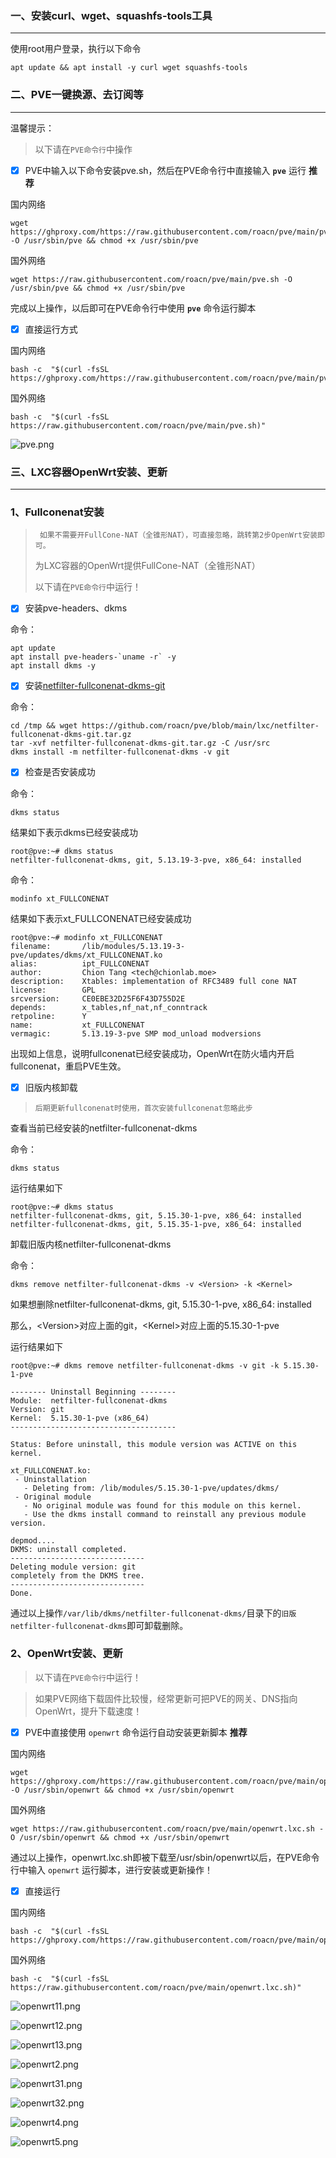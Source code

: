 ### 一、安装curl、wget、squashfs-tools工具

---

使用root用户登录，执行以下命令

```shell
apt update && apt install -y curl wget squashfs-tools
```





### 二、PVE一键换源、去订阅等

---

温馨提示：

> 以下请在`PVE命令行`中操作


- [x] PVE中输入以下命令安装pve.sh，然后在PVE命令行中直接输入 **`pve`** 运行 **推荐**

国内网络

```shell
wget https://ghproxy.com/https://raw.githubusercontent.com/roacn/pve/main/pve.sh -O /usr/sbin/pve && chmod +x /usr/sbin/pve
```

国外网络

```shell
wget https://raw.githubusercontent.com/roacn/pve/main/pve.sh -O /usr/sbin/pve && chmod +x /usr/sbin/pve
```



完成以上操作，以后即可在PVE命令行中使用 **`pve`** 命令运行脚本



- [x] 直接运行方式

国内网络

```shell
bash -c  "$(curl -fsSL https://ghproxy.com/https://raw.githubusercontent.com/roacn/pve/main/pve.sh)"
```

国外网络

```shell
bash -c  "$(curl -fsSL https://raw.githubusercontent.com/roacn/pve/main/pve.sh)"
```

![pve.png](https://raw.githubusercontent.com/roacn/pve/main/img/pve.png)





### 三、LXC容器OpenWrt安装、更新

---



### 1、Fullconenat安装


>` 如果不需要开FullCone-NAT（全锥形NAT），可直接忽略，跳转第2步OpenWrt安装即可。`
>
>为LXC容器的OpenWrt提供FullCone-NAT（全锥形NAT）
>
>以下请在`PVE命令行`中运行！



- [x] 安装pve-headers、dkms

命令：

```shell
apt update
apt install pve-headers-`uname -r` -y
apt install dkms -y
```



- [x] 安装[netfilter-fullconenat-dkms-git](https://github.com/roacn/pve/blob/main/lxc/netfilter-fullconenat-dkms-git.tar.gz)

命令：

```shell
cd /tmp && wget https://github.com/roacn/pve/blob/main/lxc/netfilter-fullconenat-dkms-git.tar.gz
tar -xvf netfilter-fullconenat-dkms-git.tar.gz -C /usr/src
dkms install -m netfilter-fullconenat-dkms -v git
```



- [x] 检查是否安装成功

命令：

```shell
dkms status
```

结果如下表示dkms已经安装成功

```shell
root@pve:~# dkms status
netfilter-fullconenat-dkms, git, 5.13.19-3-pve, x86_64: installed
```



命令：

```shell
modinfo xt_FULLCONENAT
```

结果如下表示xt_FULLCONENAT已经安装成功

```shell
root@pve:~# modinfo xt_FULLCONENAT
filename:       /lib/modules/5.13.19-3-pve/updates/dkms/xt_FULLCONENAT.ko
alias:          ipt_FULLCONENAT
author:         Chion Tang <tech@chionlab.moe>
description:    Xtables: implementation of RFC3489 full cone NAT
license:        GPL
srcversion:     CE0EBE32D25F6F43D755D2E
depends:        x_tables,nf_nat,nf_conntrack
retpoline:      Y
name:           xt_FULLCONENAT
vermagic:       5.13.19-3-pve SMP mod_unload modversions 
```

出现如上信息，说明fullconenat已经安装成功，OpenWrt在防火墙内开启fullconenat，重启PVE生效。



- [x] 旧版内核卸载

> `后期更新fullconenat时使用，首次安装fullconenat忽略此步`

查看当前已经安装的netfilter-fullconenat-dkms

命令：

```shell
dkms status
```

运行结果如下

```shell
root@pve:~# dkms status
netfilter-fullconenat-dkms, git, 5.15.30-1-pve, x86_64: installed
netfilter-fullconenat-dkms, git, 5.15.35-1-pve, x86_64: installed
```



卸载旧版内核netfilter-fullconenat-dkms

命令：

```shell
dkms remove netfilter-fullconenat-dkms -v <Version> -k <Kernel>
```

如果想删除netfilter-fullconenat-dkms, git, 5.15.30-1-pve, x86_64: installed

那么，\<Version>对应上面的git，\<Kernel>对应上面的5.15.30-1-pve

运行结果如下

```
root@pve:~# dkms remove netfilter-fullconenat-dkms -v git -k 5.15.30-1-pve

-------- Uninstall Beginning --------
Module:  netfilter-fullconenat-dkms
Version: git
Kernel:  5.15.30-1-pve (x86_64)
-------------------------------------

Status: Before uninstall, this module version was ACTIVE on this kernel.

xt_FULLCONENAT.ko:
 - Uninstallation
   - Deleting from: /lib/modules/5.15.30-1-pve/updates/dkms/
 - Original module
   - No original module was found for this module on this kernel.
   - Use the dkms install command to reinstall any previous module version.

depmod....
DKMS: uninstall completed.
------------------------------
Deleting module version: git
completely from the DKMS tree.
------------------------------
Done.
```

通过以上操作`/var/lib/dkms/netfilter-fullconenat-dkms/`目录下的`旧版netfilter-fullconenat-dkms`即可卸载删除。



### 2、OpenWrt安装、更新

> 以下请在`PVE命令行`中运行！

> 如果PVE网络下载固件比较慢，经常更新可把PVE的网关、DNS指向OpenWrt，提升下载速度！




- [x] PVE中直接使用 `openwrt`  命令运行自动安装更新脚本 **推荐**

国内网络

```shell
wget https://ghproxy.com/https://raw.githubusercontent.com/roacn/pve/main/openwrt.lxc.sh -O /usr/sbin/openwrt && chmod +x /usr/sbin/openwrt
```

国外网络

```shell
wget https://raw.githubusercontent.com/roacn/pve/main/openwrt.lxc.sh -O /usr/sbin/openwrt && chmod +x /usr/sbin/openwrt
```

通过以上操作，openwrt.lxc.sh即被下载至/usr/sbin/openwrt以后，在PVE命令行中输入 `openwrt` 运行脚本，进行安装或更新操作！




- [x] 直接运行

国内网络

```shell
bash -c  "$(curl -fsSL https://ghproxy.com/https://raw.githubusercontent.com/roacn/pve/main/openwrt.lxc.sh)"
```

国外网络

```shell
bash -c  "$(curl -fsSL https://raw.githubusercontent.com/roacn/pve/main/openwrt.lxc.sh)"
```



![openwrt11.png](https://raw.githubusercontent.com/roacn/pve/main/img/openwrt11.png)

![openwrt12.png](https://raw.githubusercontent.com/roacn/pve/main/img/openwrt12.png)

![openwrt13.png](https://raw.githubusercontent.com/roacn/pve/main/img/openwrt13.png)

![openwrt2.png](https://raw.githubusercontent.com/roacn/pve/main/img/openwrt2.png)

![openwrt31.png](https://raw.githubusercontent.com/roacn/pve/main/img/openwrt31.png)

![openwrt32.png](https://raw.githubusercontent.com/roacn/pve/main/img/openwrt32.png)

![openwrt4.png](https://raw.githubusercontent.com/roacn/pve/main/img/openwrt4.png)

![openwrt5.png](https://raw.githubusercontent.com/roacn/pve/main/img/openwrt5.png)
